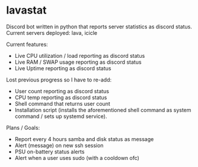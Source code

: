 # lavastat
Discord bot written in python that reports server statistics as discord status. Current servers deployed: lava, icicle

Current features:
  - Live CPU utilization / load reporting as discord status
  - Live RAM / SWAP usage reporting as discord status
  - Live Uptime reporting as discord status

Lost previous progress so I have to re-add:
  - User count reporting as discord status
  - CPU temp reporting as discord status
  - Shell command that returns user count
  - Installation script (installs the aforementioned shell command as system command / sets up systemd service).

Plans / Goals:
  - Report every 4 hours samba and disk status as message
  - Alert (message) on new ssh session
  - PSU on-battery status alerts
  - Alert when a user uses sudo (with a cooldown ofc)
